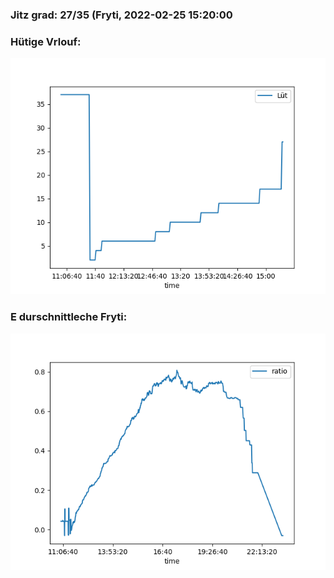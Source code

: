 ### Jitz grad: 27/35 (Fryti, 2022-02-25 15:20:00

### Hütige Vrlouf:
![Graph](Today.png)

### E durschnittleche Fryti:
![Graph](Fryti.png)